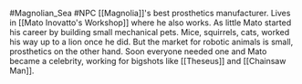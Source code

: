 #Magnolian_Sea #NPC 
[[Magnolia]]'s best prosthetics manufacturer. Lives in [[Mato Inovatto's Workshop]] where he also works. As little Mato started his career by building small mechanical pets. Mice, squirrels, cats, worked his way up to a lion once he did. But the market for robotic animals is small, prosthetics on the other hand. Soon everyone needed one and Mato became a celebrity, working for bigshots like [[Theseus]] and [[Chainsaw Man]].